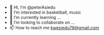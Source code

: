 - 👋 Hi, I’m @peterAsiedu
- 👀 I’m interested in basketball, music
- 🌱 I’m currently learning ...
- 💞️ I’m looking to collaborate on ...
- 📫 How to reach me kwesiedu78@gmail.com

<!---
peterAsiedu/peterAsiedu is a ✨ special ✨ repository because its `README.md` (this file) appears on your GitHub profile.
You can click the Preview link to take a look at your changes.
--->
